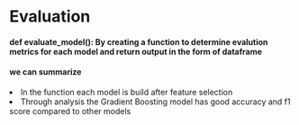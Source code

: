 <html>
  <head>
    <h1>Evaluation</h1>
  </head>
  <body>
    <h4> def evaluate_model(): By creating a function to determine evalution metrics for each model and return output in the form of dataframe </h4>
    <h4> we can summarize </h4>
    <li> In the function each model is build after feature selection</li>
    <li>Through analysis the Gradient Boosting model has good accuracy and f1 score compared to other models </li>
  </body>
</html>
